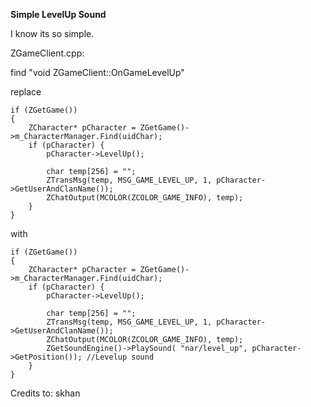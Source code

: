 <b> Simple LevelUp Sound </b><br>

I know its so simple.

ZGameClient.cpp:

find "void ZGameClient::OnGameLevelUp"

replace

    if (ZGetGame())
    {
        ZCharacter* pCharacter = ZGetGame()->m_CharacterManager.Find(uidChar);
        if (pCharacter) {
            pCharacter->LevelUp();

            char temp[256] = "";
            ZTransMsg(temp, MSG_GAME_LEVEL_UP, 1, pCharacter->GetUserAndClanName());
            ZChatOutput(MCOLOR(ZCOLOR_GAME_INFO), temp);
        }
    } 
    
with

    if (ZGetGame())
    {
        ZCharacter* pCharacter = ZGetGame()->m_CharacterManager.Find(uidChar);
        if (pCharacter) {
            pCharacter->LevelUp();

            char temp[256] = "";
            ZTransMsg(temp, MSG_GAME_LEVEL_UP, 1, pCharacter->GetUserAndClanName());
            ZChatOutput(MCOLOR(ZCOLOR_GAME_INFO), temp);
            ZGetSoundEngine()->PlaySound( "nar/level_up", pCharacter->GetPosition()); //Levelup sound
        }
    } 
    
    
    
Credits to: skhan
